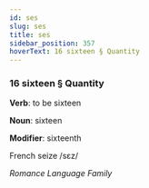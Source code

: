 ```yaml
---
id: ses
slug: ses
title: ses
sidebar_position: 357
hoverText: 16 sixteen § Quantity
---
```


### 16 sixteen § Quantity

**Verb**: to be sixteen

**Noun**: sixteen

**Modifier**: sixteenth

French seize /sɛz/

*Romance Language Family*
